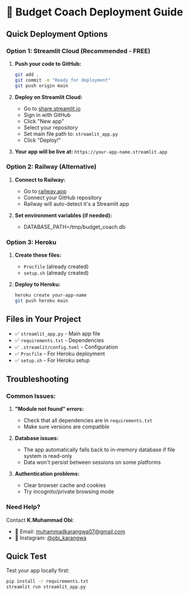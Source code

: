 # 🚀 Budget Coach Deployment Guide

## Quick Deployment Options

### Option 1: Streamlit Cloud (Recommended - FREE)

1. **Push your code to GitHub:**
   ```bash
   git add .
   git commit -m "Ready for deployment"
   git push origin main
   ```

2. **Deploy on Streamlit Cloud:**
   - Go to [share.streamlit.io](https://share.streamlit.io)
   - Sign in with GitHub
   - Click "New app"
   - Select your repository
   - Set main file path to: `streamlit_app.py`
   - Click "Deploy!"

3. **Your app will be live at:** `https://your-app-name.streamlit.app`

### Option 2: Railway (Alternative)

1. **Connect to Railway:**
   - Go to [railway.app](https://railway.app)
   - Connect your GitHub repository
   - Railway will auto-detect it's a Streamlit app

2. **Set environment variables (if needed):**
   - DATABASE_PATH=/tmp/budget_coach.db

### Option 3: Heroku

1. **Create these files:**
   - `Procfile` (already created)
   - `setup.sh` (already created)

2. **Deploy to Heroku:**
   ```bash
   heroku create your-app-name
   git push heroku main
   ```

## Files in Your Project

- ✅ `streamlit_app.py` - Main app file
- ✅ `requirements.txt` - Dependencies  
- ✅ `.streamlit/config.toml` - Configuration
- ✅ `Procfile` - For Heroku deployment
- ✅ `setup.sh` - For Heroku setup

## Troubleshooting

### Common Issues:

1. **"Module not found" errors:**
   - Check that all dependencies are in `requirements.txt`
   - Make sure versions are compatible

2. **Database issues:**
   - The app automatically falls back to in-memory database if file system is read-only
   - Data won't persist between sessions on some platforms

3. **Authentication problems:**
   - Clear browser cache and cookies
   - Try incognito/private browsing mode

### Need Help?

Contact **K.Muhammad Obi**:
- 📧 Email: [muhammadkarangwa07@gmail.com](mailto:muhammadkarangwa07@gmail.com)
- 📱 Instagram: [@obi_karangwa](https://instagram.com/obi_karangwa)

## Quick Test

Test your app locally first:
```bash
pip install -r requirements.txt
streamlit run streamlit_app.py
``` 